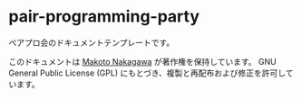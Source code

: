# pair-programming-party
ペアプロ会のドキュメントテンプレートです。

このドキュメントは [Makoto Nakagawa](https://github.com/n-makoto) が著作権を保持しています。
GNU General Public License (GPL) にもとづき、複製と再配布および修正を許可しています。
